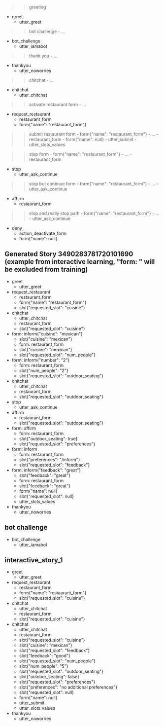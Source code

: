 >> greeting
* greet
    - utter_greet

>> bot challenge
    - ...
* bot_challenge
    - utter_iamabot

>> thank you
    - ...
* thankyou
    - utter_noworries

>> chitchat
    - ...
* chitchat
    - utter_chitchat

>> activate restaurant form
    - ...
* request_restaurant
    - restaurant_form
    - form{"name": "restaurant_form"}

>> submit restaurant form
    - form{"name": "restaurant_form"}
    - ...
    - restaurant_form
    - form{"name": null}
    - utter_submit
    - utter_slots_values

>> stop form
    - form{"name": "restaurant_form"}
    - ...
    - restaurant_form
* stop
    - utter_ask_continue

>> stop but continue form
    - form{"name": "restaurant_form"}
    - ...
    - utter_ask_continue
* affirm
    - restaurant_form

>> stop and really stop path
    - form{"name": "restaurant_form"}
    - ...
    - utter_ask_continue
* deny
    - action_deactivate_form
    - form{"name": null}


## Generated Story 3490283781720101690 (example from interactive learning, "form: " will be excluded from training)
* greet
    - utter_greet
* request_restaurant
    - restaurant_form
    - form{"name": "restaurant_form"}
    - slot{"requested_slot": "cuisine"}
* chitchat
    - utter_chitchat  <!-- restaurant_form was predicted by FormPolicy and rejected, other policy predicted utter_chitchat -->
    - restaurant_form
    - slot{"requested_slot": "cuisine"}
* form: inform{"cuisine": "mexican"}
    - slot{"cuisine": "mexican"}
    - form: restaurant_form
    - slot{"cuisine": "mexican"}
    - slot{"requested_slot": "num_people"}
* form: inform{"number": "2"}
    - form: restaurant_form
    - slot{"num_people": "2"}
    - slot{"requested_slot": "outdoor_seating"}
* chitchat
    - utter_chitchat
    - restaurant_form
    - slot{"requested_slot": "outdoor_seating"}
* stop
    - utter_ask_continue
* affirm
    - restaurant_form  <!-- FormPolicy predicted FormValidation(False), other policy predicted restaurant_form -->
    - slot{"requested_slot": "outdoor_seating"}
* form: affirm
    - form: restaurant_form
    - slot{"outdoor_seating": true}
    - slot{"requested_slot": "preferences"}
* form: inform
    - form: restaurant_form
    - slot{"preferences": "/inform"}
    - slot{"requested_slot": "feedback"}
* form: inform{"feedback": "great"}
    - slot{"feedback": "great"}
    - form: restaurant_form
    - slot{"feedback": "great"}
    - form{"name": null}
    - slot{"requested_slot": null}
    - utter_slots_values
* thankyou
    - utter_noworries

## bot challenge
* bot_challenge
  - utter_iamabot

## interactive_story_1
* greet
    - utter_greet
* request_restaurant
    - restaurant_form
    - form{"name": "restaurant_form"}
    - slot{"requested_slot": "cuisine"}
* chitchat
    - utter_chitchat
    - restaurant_form
    - slot{"requested_slot": "cuisine"}
* chitchat
    - utter_chitchat
    - restaurant_form
    - slot{"requested_slot": "cuisine"}
    - slot{"cuisine": "mexican"}
    - slot{"requested_slot": "feedback"}
    - slot{"feedback": "good"}
    - slot{"requested_slot": "num_people"}
    - slot{"num_people": "5"}
    - slot{"requested_slot": "outdoor_seating"}
    - slot{"outdoor_seating": false}
    - slot{"requested_slot": "preferences"}
    - slot{"preferences": "no additional preferences"}
    - slot{"requested_slot": null}
    - form{"name": null}
    - utter_submit
    - utter_slots_values
* thankyou
    - utter_noworries
